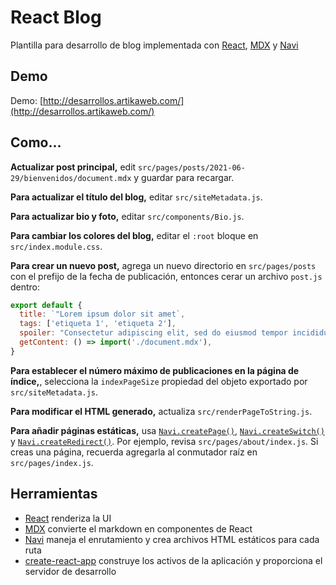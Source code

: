 # React Blog

Plantilla para desarrollo de blog implementada con [React](https://es.reactjs.org/), [MDX](https://mdxjs.com/) y [Navi](https://frontarm.com/navi/)

## Demo

Demo: [http://desarrollos.artikaweb.com/](http://desarrollos.artikaweb.com/)

## Como...

**Actualizar post principal,** edit `src/pages/posts/2021-06-29/bienvenidos/document.mdx` y guardar para recargar.

**Para actualizar el título del blog,** editar `src/siteMetadata.js`.

**Para actualizar bio y foto,** editar `src/components/Bio.js`.

**Para cambiar los colores del blog,** editar el `:root` bloque en `src/index.module.css`.

**Para crear un nuevo post,** agrega un nuevo directorio en `src/pages/posts` con el prefijo de la fecha de publicación, entonces cerar un archivo `post.js` dentro:

```jsx
export default {
  title: `"Lorem ipsum dolor sit amet`,
  tags: ['etiqueta 1', 'etiqueta 2'],
  spoiler: "Consectetur adipiscing elit, sed do eiusmod tempor incididunt.",
  getContent: () => import('./document.mdx'),
}
```

**Para establecer el número máximo de publicaciones en la página de índice,**, selecciona la `indexPageSize` propiedad del objeto exportado por `src/siteMetadata.js`.

**Para modificar el HTML generado,** actualiza `src/renderPageToString.js`.

**Para añadir páginas estáticas,** usa [`Navi.createPage()`](https://frontarm.com/navi/reference/declarations/#createpage), [`Navi.createSwitch()`](https://frontarm.com/navi/reference/declarations/#createswitch) y [`Navi.createRedirect()`](https://frontarm.com/navi/reference/declarations/#createredirect). Por ejemplo, revisa `src/pages/about/index.js`. Si creas una página, recuerda agregarla al conmutador raíz en `src/pages/index.js`.


## Herramientas

- [React](https://reactjs.org) renderiza la UI
- [MDX](https://mdxjs.com) convierte el markdown en componentes de React
- [Navi](https://frontarm.com/navi/) maneja el enrutamiento y crea archivos HTML estáticos para cada ruta
- [create-react-app](https://reactjs.org/docs/create-a-new-react-app.html) construye los activos de la aplicación y proporciona el servidor de desarrollo

